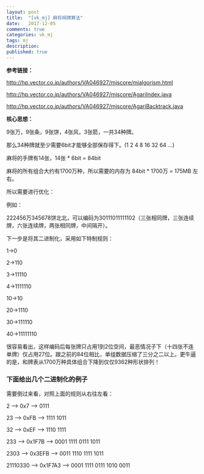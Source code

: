 ```yaml
---
layout: post
title:  "[vk_mj] 麻将胡牌算法"
date:   2017-12-05
comments: true
categories: vk_mj
tags: mj
description:
published: true
---
```


**参考链接：**

http://hp.vector.co.jp/authors/VA046927/mjscore/mjalgorism.html

http://hp.vector.co.jp/authors/VA046927/mjscore/AgariIndex.java

http://hp.vector.co.jp/authors/VA046927/mjscore/AgariBacktrack.java


**核心思想：**

9张万，9张条，9张饼，4张风，3张箭，一共34种牌。

那么34种牌就至少需要6bit才能够全部保存得下。(1 2 4 8 16 32 64 ...)

麻将的手牌有14张，14张 * 6bit = 84bit

麻将的所有组合大约有1700万种，所以需要的内存为 84bit * 1700万 = 175MB 左右。


所以需要进行优化：

例如：

222456万345678饼北北，可以编码为30111011111102（三张相同牌，三张连续牌，六张连续牌，两张相同牌，中间隔开）。

下一步是将其二进制化，采用如下特制规则：

1→0

2→110

3→11110

4→1111110

10→10

20→1110

30→111110

40→11111110

很容易看出，这样编码后每张牌只占用1到2位空间，最恶情况子下（十四张不连单牌）仅占用27位。跟之前的84位相比，单组数据压缩了三分之二以上。更牛逼的是，和牌表从1700万种具体组合下降到仅仅9362种形状排列！


### 下面给出几个二进制化的例子

需要倒过来看，对照上面的规则从右往左看：

2 --> 0x7 --> 0111

23 --> 0xFB --> 1111 1011

32 --> 0xEF --> 1110 1111

233 --> 0x1F7B --> 0001 1111 0111 1011

2303 --> 0x3EFB --> 0011 1110 1111 1011

21110330 --> 0x1F7A3 --> 0001 1111 0111 1010 0011








